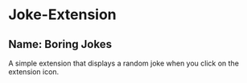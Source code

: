 # Joke-Extension
## Name: Boring Jokes
A simple extension that displays a random joke when you click on the extension icon.
